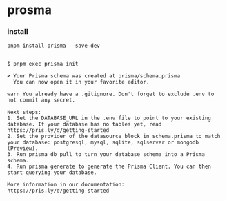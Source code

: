 <!--
 * @Author: hy
 * @Date: 2022-02-02 00:12:54
 * @LastEditors: hy
 * @Description:
 * @LastEditTime: 2022-02-02 00:13:46
 * @FilePath: /instaclone-backend/note/prisma.md
 * Copyright 2022 hy, All Rights Reserved.
 * 仅供学习使用~
-->

# prosma

### install

`pnpm install prisma --save-dev`

```shell

$ pnpm exec prisma init

✔ Your Prisma schema was created at prisma/schema.prisma
  You can now open it in your favorite editor.

warn You already have a .gitignore. Don't forget to exclude .env to not commit any secret.

Next steps:
1. Set the DATABASE_URL in the .env file to point to your existing database. If your database has no tables yet, read https://pris.ly/d/getting-started
2. Set the provider of the datasource block in schema.prisma to match your database: postgresql, mysql, sqlite, sqlserver or mongodb (Preview).
3. Run prisma db pull to turn your database schema into a Prisma schema.
4. Run prisma generate to generate the Prisma Client. You can then start querying your database.

More information in our documentation:
https://pris.ly/d/getting-started

```
